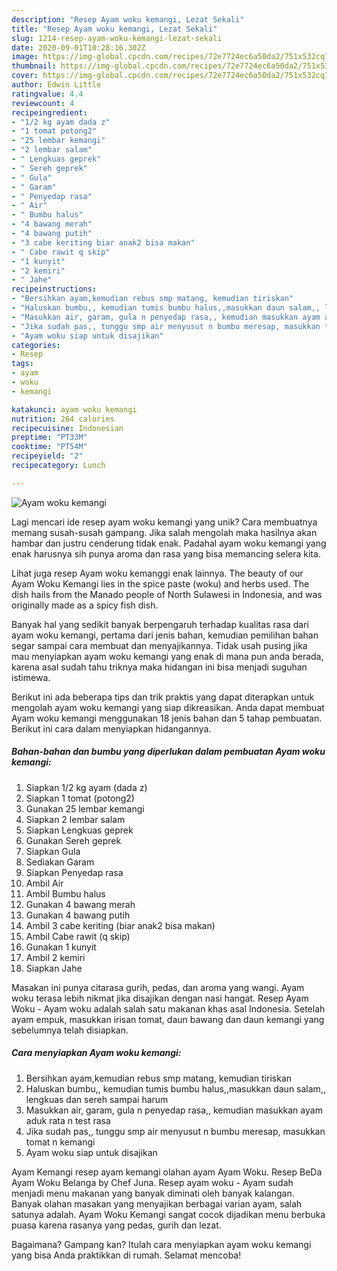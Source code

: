 ```yaml
---
description: "Resep Ayam woku kemangi, Lezat Sekali"
title: "Resep Ayam woku kemangi, Lezat Sekali"
slug: 1214-resep-ayam-woku-kemangi-lezat-sekali
date: 2020-09-01T10:28:16.302Z
image: https://img-global.cpcdn.com/recipes/72e7724ec6a50da2/751x532cq70/ayam-woku-kemangi-foto-resep-utama.jpg
thumbnail: https://img-global.cpcdn.com/recipes/72e7724ec6a50da2/751x532cq70/ayam-woku-kemangi-foto-resep-utama.jpg
cover: https://img-global.cpcdn.com/recipes/72e7724ec6a50da2/751x532cq70/ayam-woku-kemangi-foto-resep-utama.jpg
author: Edwin Little
ratingvalue: 4.4
reviewcount: 4
recipeingredient:
- "1/2 kg ayam dada z"
- "1 tomat potong2"
- "25 lembar kemangi"
- "2 lembar salam"
- " Lengkuas geprek"
- " Sereh geprek"
- " Gula"
- " Garam"
- " Penyedap rasa"
- " Air"
- " Bumbu halus"
- "4 bawang merah"
- "4 bawang putih"
- "3 cabe keriting biar anak2 bisa makan"
- " Cabe rawit q skip"
- "1 kunyit"
- "2 kemiri"
- " Jahe"
recipeinstructions:
- "Bersihkan ayam,kemudian rebus smp matang, kemudian tiriskan"
- "Haluskan bumbu,, kemudian tumis bumbu halus,,masukkan daun salam,, lengkuas dan sereh sampai harum"
- "Masukkan air, garam, gula n penyedap rasa,, kemudian masukkan ayam aduk rata n test rasa"
- "Jika sudah pas,, tunggu smp air menyusut n bumbu meresap, masukkan tomat n kemangi"
- "Ayam woku siap untuk disajikan"
categories:
- Resep
tags:
- ayam
- woku
- kemangi

katakunci: ayam woku kemangi 
nutrition: 264 calories
recipecuisine: Indonesian
preptime: "PT33M"
cooktime: "PT54M"
recipeyield: "2"
recipecategory: Lunch

---
```



![Ayam woku kemangi](https://img-global.cpcdn.com/recipes/72e7724ec6a50da2/751x532cq70/ayam-woku-kemangi-foto-resep-utama.jpg)

Lagi mencari ide resep ayam woku kemangi yang unik? Cara membuatnya memang susah-susah gampang. Jika salah mengolah maka hasilnya akan hambar dan justru cenderung tidak enak. Padahal ayam woku kemangi yang enak harusnya sih punya aroma dan rasa yang bisa memancing selera kita.

Lihat juga resep Ayam woku kemanggi enak lainnya. The beauty of our Ayam Woku Kemangi lies in the spice paste (woku) and herbs used. The dish hails from the Manado people of North Sulawesi in Indonesia, and was originally made as a spicy fish dish.

Banyak hal yang sedikit banyak berpengaruh terhadap kualitas rasa dari ayam woku kemangi, pertama dari jenis bahan, kemudian pemilihan bahan segar sampai cara membuat dan menyajikannya. Tidak usah pusing jika mau menyiapkan ayam woku kemangi yang enak di mana pun anda berada, karena asal sudah tahu triknya maka hidangan ini bisa menjadi suguhan istimewa.


Berikut ini ada beberapa tips dan trik praktis yang dapat diterapkan untuk mengolah ayam woku kemangi yang siap dikreasikan. Anda dapat membuat Ayam woku kemangi menggunakan 18 jenis bahan dan 5 tahap pembuatan. Berikut ini cara dalam menyiapkan hidangannya.

<!--inarticleads1-->

##### Bahan-bahan dan bumbu yang diperlukan dalam pembuatan Ayam woku kemangi:

1. Siapkan 1/2 kg ayam (dada z)
1. Siapkan 1 tomat (potong2)
1. Gunakan 25 lembar kemangi
1. Siapkan 2 lembar salam
1. Siapkan  Lengkuas geprek
1. Gunakan  Sereh geprek
1. Siapkan  Gula
1. Sediakan  Garam
1. Siapkan  Penyedap rasa
1. Ambil  Air
1. Ambil  Bumbu halus
1. Gunakan 4 bawang merah
1. Gunakan 4 bawang putih
1. Ambil 3 cabe keriting (biar anak2 bisa makan)
1. Ambil  Cabe rawit (q skip)
1. Gunakan 1 kunyit
1. Ambil 2 kemiri
1. Siapkan  Jahe


Masakan ini punya citarasa gurih, pedas, dan aroma yang wangi. Ayam woku terasa lebih nikmat jika disajikan dengan nasi hangat. Resep Ayam Woku - Ayam woku adalah salah satu makanan khas asal Indonesia. Setelah ayam empuk, masukkan irisan tomat, daun bawang dan daun kemangi yang sebelumnya telah disiapkan. 

<!--inarticleads2-->

##### Cara menyiapkan Ayam woku kemangi:

1. Bersihkan ayam,kemudian rebus smp matang, kemudian tiriskan
1. Haluskan bumbu,, kemudian tumis bumbu halus,,masukkan daun salam,, lengkuas dan sereh sampai harum
1. Masukkan air, garam, gula n penyedap rasa,, kemudian masukkan ayam aduk rata n test rasa
1. Jika sudah pas,, tunggu smp air menyusut n bumbu meresap, masukkan tomat n kemangi
1. Ayam woku siap untuk disajikan


Ayam Kemangi resep ayam kemangi olahan ayam Ayam Woku. Resep BeDa Ayam Woku Belanga by Chef Juna. Resep ayam woku - Ayam sudah menjadi menu makanan yang banyak diminati oleh banyak kalangan. Banyak olahan masakan yang menyajikan berbagai varian ayam, salah satunya adalah. Ayam Woku Kemangi sangat cocok dijadikan menu berbuka puasa karena rasanya yang pedas, gurih dan lezat. 

Bagaimana? Gampang kan? Itulah cara menyiapkan ayam woku kemangi yang bisa Anda praktikkan di rumah. Selamat mencoba!
